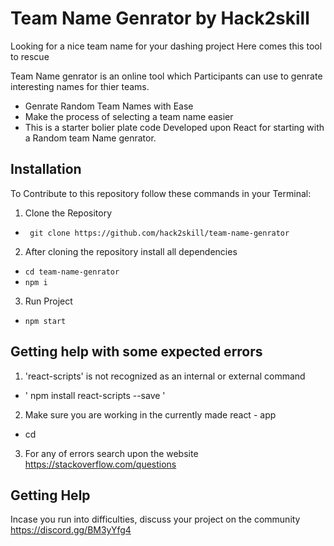 # Team Name Genrator by Hack2skill
Looking for a nice team name for your dashing project 
Here comes this tool to rescue

Team Name genrator is an online tool which Participants can use to genrate interesting names for thier teams.
- Genrate Random Team Names with Ease
- Make the process of selecting a team name easier
- This is a starter bolier plate code Developed upon React for starting with a Random team Name genrator.

## Installation
To Contribute to this repository follow these commands in your Terminal:

1. Clone the Repository
- ` git clone https://github.com/hack2skill/team-name-genrator`

2. After cloning the repository install all dependencies
- `cd team-name-genrator`
- `npm i`

3. Run Project
 - `npm start`


## Getting help with some expected errors 

1. 'react-scripts' is not recognized as an internal or external command
 - ' npm install react-scripts --save '

2. Make sure you are working in the currently made react - app 
-  cd <name of the react file>

3. For any of errors search upon the website https://stackoverflow.com/questions


## Getting Help

Incase you run into difficulties, discuss your project on the community https://discord.gg/BM3yYfg4
